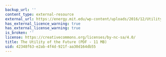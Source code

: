 ```yaml
---
backup_url: ''
content_type: external-resource
external_url: https://energy.mit.edu/wp-content/uploads/2016/12/Utility-of-the-Future-Full-Report.pdf
has_external_licence_warning: true
has_external_license_warning: true
is_broken: ''
license: https://creativecommons.org/licenses/by-nc-sa/4.0/
title: The Utility of the Future (PDF - 11 MB)
uid: 42348f63-e2ab-4f4d-921f-aa30d164db55
---
```

